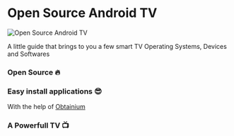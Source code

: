 # Open Source Android TV
![Open Source Android TV]()

A little guide that brings to you a few smart TV Operating Systems, Devices and Softwares

### Open Source :fire:

### Easy install applications :sunglasses:

With the help of [Obtainium](https://obtainium.imranr.dev/) 

### A Powerfull TV :tv:
